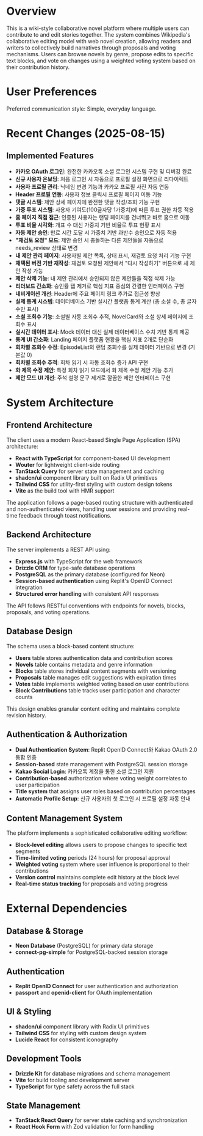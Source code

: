 # Overview

This is a wiki-style collaborative novel platform where multiple users can contribute to and edit stories together. The system combines Wikipedia's collaborative editing model with web novel creation, allowing readers and writers to collectively build narratives through proposals and voting mechanisms. Users can browse novels by genre, propose edits to specific text blocks, and vote on changes using a weighted voting system based on their contribution history.

# User Preferences

Preferred communication style: Simple, everyday language.

# Recent Changes (2025-08-15)

## Implemented Features
- **카카오 OAuth 로그인**: 완전한 카카오톡 소셜 로그인 시스템 구현 및 디버깅 완료
- **신규 사용자 온보딩**: 처음 로그인 시 자동으로 프로필 설정 화면으로 리다이렉트
- **사용자 프로필 관리**: 닉네임 변경 기능과 카카오 프로필 사진 자동 연동
- **Header 프로필 연동**: 사용자 정보 클릭시 프로필 페이지 이동 기능
- **댓글 시스템**: 제안 상세 페이지에 완전한 댓글 작성/조회 기능 구현
- **가중 투표 시스템**: 사용자 기여도(100글자당 1가중치)에 따른 투표 권한 차등 적용
- **홈 페이지 직접 접근**: 인증된 사용자는 랜딩 페이지를 건너뛰고 바로 홈으로 이동
- **투표 비율 시각화**: 개표 수 대신 가중치 기반 비율로 투표 현황 표시
- **자동 제안 승인**: 만료 시간 도달 시 가중치 기반 과반수 승인으로 자동 적용
- **"재검토 요청" 모드**: 제안 승인 시 충돌하는 다른 제안들을 자동으로 needs_review 상태로 변경
- **내 제안 관리 페이지**: 사용자별 제안 목록, 상태 표시, 재검토 요청 처리 기능 구현
- **채택된 버전 기반 재작성**: 재검토 요청된 제안에서 "다시 작성하기" 버튼으로 새 제안 작성 가능
- **제안 삭제 기능**: 내 제안 관리에서 승인되지 않은 제안들을 직접 삭제 가능
- **리더보드 간소화**: 승인률 탭 제거로 핵심 지표 중심의 간결한 인터페이스 구현
- **네비게이션 개선**: Header에 주요 페이지 링크 추가로 접근성 향상
- **실제 통계 시스템**: 데이터베이스 기반 실시간 플랫폼 통계 계산 (총 소설 수, 총 글자 수만 표시)
- **소설 조회수 기능**: 소설별 자동 조회수 추적, NovelCard와 소설 상세 페이지에 조회수 표시
- **실시간 데이터 표시**: Mock 데이터 대신 실제 데이터베이스 수치 기반 통계 제공
- **통계 UI 간소화**: Landing 페이지 플랫폼 현황을 핵심 지표 2개로 단순화
- **회차별 조회수 수정**: EpisodeList의 랜덤 조회수를 실제 데이터 기반으로 변경 (기본값 0)
- **회차별 조회수 추적**: 회차 읽기 시 자동 조회수 증가 API 구현
- **화 제목 수정 제안**: 특정 회차 읽기 모드에서 화 제목 수정 제안 기능 추가
- **제안 모드 UI 개선**: 주석 설명 문구 제거로 깔끔한 제안 인터페이스 구현

# System Architecture

## Frontend Architecture
The client uses a modern React-based Single Page Application (SPA) architecture:
- **React with TypeScript** for component-based UI development
- **Wouter** for lightweight client-side routing
- **TanStack Query** for server state management and caching
- **shadcn/ui** component library built on Radix UI primitives
- **Tailwind CSS** for utility-first styling with custom design tokens
- **Vite** as the build tool with HMR support

The application follows a page-based routing structure with authenticated and non-authenticated views, handling user sessions and providing real-time feedback through toast notifications.

## Backend Architecture
The server implements a REST API using:
- **Express.js** with TypeScript for the web framework
- **Drizzle ORM** for type-safe database operations
- **PostgreSQL** as the primary database (configured for Neon)
- **Session-based authentication** using Replit's OpenID Connect integration
- **Structured error handling** with consistent API responses

The API follows RESTful conventions with endpoints for novels, blocks, proposals, and voting operations.

## Database Design
The schema uses a block-based content structure:
- **Users** table stores authentication data and contribution scores
- **Novels** table contains metadata and genre information
- **Blocks** table stores individual content segments with versioning
- **Proposals** table manages edit suggestions with expiration times
- **Votes** table implements weighted voting based on user contributions
- **Block Contributions** table tracks user participation and character counts

This design enables granular content editing and maintains complete revision history.

## Authentication & Authorization
- **Dual Authentication System**: Replit OpenID Connect와 Kakao OAuth 2.0 통합 인증
- **Session-based** state management with PostgreSQL session storage
- **Kakao Social Login**: 카카오톡 계정을 통한 소셜 로그인 지원
- **Contribution-based** authorization where voting weight correlates to user participation
- **Title system** that assigns user roles based on contribution percentages
- **Automatic Profile Setup**: 신규 사용자의 첫 로그인 시 프로필 설정 자동 안내

## Content Management System
The platform implements a sophisticated collaborative editing workflow:
- **Block-level editing** allows users to propose changes to specific text segments
- **Time-limited voting** periods (24 hours) for proposal approval
- **Weighted voting** system where user influence is proportional to their contributions
- **Version control** maintains complete edit history at the block level
- **Real-time status tracking** for proposals and voting progress

# External Dependencies

## Database & Storage
- **Neon Database** (PostgreSQL) for primary data storage
- **connect-pg-simple** for PostgreSQL-backed session storage

## Authentication
- **Replit OpenID Connect** for user authentication and authorization
- **passport** and **openid-client** for OAuth implementation

## UI & Styling
- **shadcn/ui** component library with Radix UI primitives
- **Tailwind CSS** for styling with custom design system
- **Lucide React** for consistent iconography

## Development Tools
- **Drizzle Kit** for database migrations and schema management
- **Vite** for build tooling and development server
- **TypeScript** for type safety across the full stack

## State Management
- **TanStack React Query** for server state caching and synchronization
- **React Hook Form** with Zod validation for form handling